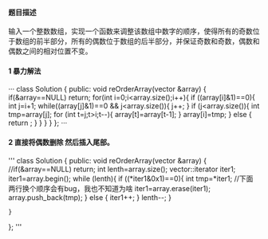 #### 题目描述 
输入一个整数数组，实现一个函数来调整该数组中数字的顺序，使得所有的奇数位于数组的前半部分，所有的偶数位于数组的后半部分，并保证奇数和奇数，偶数和偶数之间的相对位置不变。
#### 1 暴力解法 
···
class Solution {
public:
    void reOrderArray(vector<int> &array) {
        if(&array==NULL) return;
        for(int i=0;i<array.size();i++){
            if ((array[i]&1)==0){
                int j=i+1;
                while((array[j]&1)==0  && j<array.size()){
                    j++;
                }
                if (j<array.size()){
                   int tmp=array[j];
                    for (int t=j;t>i;t--){
                        array[t]=array[t-1];
                    }
                    array[i]=tmp; 
                } else {
                    return ;
                }
            }
        }
    }
};
···
#### 2 直接将偶数删除 然后插入尾部。 
'''
class Solution {
public:
    void reOrderArray(vector<int> &array) {
        //if(&array==NULL) return;
        int lenth=array.size();
        vector<int>::iterator iter1;
        iter1=array.begin();
        while (lenth){
            if ((*iter1&0x1)==0){
                int tmp=*iter1;
                //下面两行换个顺序会有bug，我也不知道为啥
                iter1=array.erase(iter1);
                array.push_back(tmp);
            } else {
                iter1++;
            }
            lenth--;
        }
  
    }
};
'''
